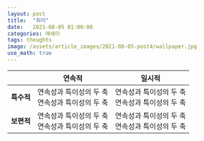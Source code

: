 ```yaml
---
layout: post
title:  "취미"
date:   2021-08-05 01:00:00
categories: 에세이
tags: thoughts
image: /assets/article_images/2021-08-05-post4/wallpaper.jpg
use_math: true
---
```


 &ensp; | **연속적** | **일시적**
:---:|:---:|:---:
**특수적** |  연속성과 특이성의 두 축 <br />  연속성과 특이성의 두 축 |  연속성과 특이성의 두 축 <br />  연속성과 특이성의 두 축
**보편적** |   연속성과 특이성의 두 축 <br />  연속성과 특이성의 두 축|  연속성과 특이성의 두 축 <br />  연속성과 특이성의 두 축

